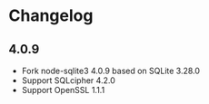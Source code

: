 # Changelog

## 4.0.9
- Fork node-sqlite3 4.0.9 based on SQLite 3.28.0
- Support SQLcipher 4.2.0
- Support OpenSSL 1.1.1
